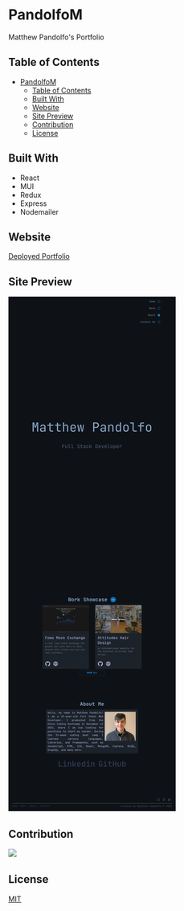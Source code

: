# PandolfoM

Matthew Pandolfo's Portfolio

## Table of Contents

- [PandolfoM](#pandolfom)
  - [Table of Contents](#table-of-contents)
  - [Built With](#built-with)
  - [Website](#website)
  - [Site Preview](#site-preview)
  - [Contribution](#contribution)
  - [License](#license)

## Built With

- React
- MUI
- Redux
- Express
- Nodemailer

## Website

[Deployed Portfolio](https://mattpandolfo.com/)

## Site Preview

![Preview](./src/assets/preview.png)

## Contribution

<a href="https://github.com/PandolfoM/pandolfom/graphs/contributors">
  <img src="https://contrib.rocks/image?repo=PandolfoM/pandolfom" />
</a>

## License

[MIT](./LICENSE)
